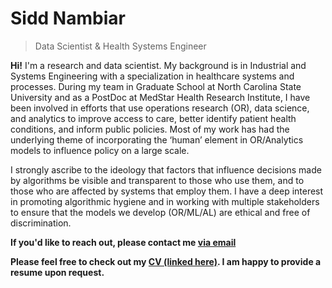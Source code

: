# Sidd Nambiar
> Data Scientist & Health Systems Engineer

**Hi!** I'm a research and data scientist. My background is in Industrial and Systems Engineering with a specialization in healthcare systems and processes. During my team in Graduate School at North Carolina State University and as a PostDoc at MedStar Health Research Institute, I have been involved in efforts that use operations research (OR), data science, and analytics to improve access to care, better identify patient health conditions, and inform public policies. Most of my work has had the underlying theme of incorporating the ‘human’ element in OR/Analytics models to influence policy on a large scale.

I strongly ascribe to the ideology that factors that influence decisions made by algorithms be visible and transparent to those who use them, and to those who are affected by systems that employ them. I have a deep interest in promoting algorithmic hygiene and in working with multiple stakeholders to ensure that the models we develop (OR/ML/AL) are ethical and free of discrimination.

**If you'd like to reach out, please contact me [via email](mailto:siddharthanambiar@gmail.com)**

**Please feel free to check out my <a href="https://drive.google.com/file/d/1XscZT_aIRIrRBNAjQ4H1L254XA4KG6cW/view" target="_blank">CV (linked here)</a>. I am happy to provide a resume upon request.**